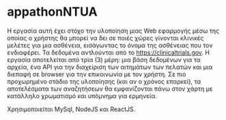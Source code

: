 # appathonNTUA

Η εργασία αυτή έχει στόχο την υλοποίηση μιας Web εφαρμογής μέσω της οποίας ο χρήστης θα μπορεί να δει σε ποιές χώρες γίνονται κλινικές μελέτες για μια ασθένεια, εισάγωντας το όνομα της ασθένειας που τον ενδιαφέρει. Τα δεδομένα αντλούνται από το https://clinicaltrials.gov. Η εργασία αποτελείται από τρία (3) μέρη: μια βάση δεδομένων για τα αρχεία, ένα API για την διαχείριση των αιτημάτων των πελατών και μια διεπαφή σε browser για την επικοινωνία με τον χρήστη. Σε πιο προχωρημένο στάδιο της υλοποίησης (και αν ο χρόνος επαρκεί), τα αποτελέσματα των αναζητήσεων θα εμφανίζονται πάνω στον χάρτη με κατάλληλο χρωματισμό και υπόμνημα για ερμηνεία. 


Χρησιμοποιείται MySql, NodeJS και ReactJS.
